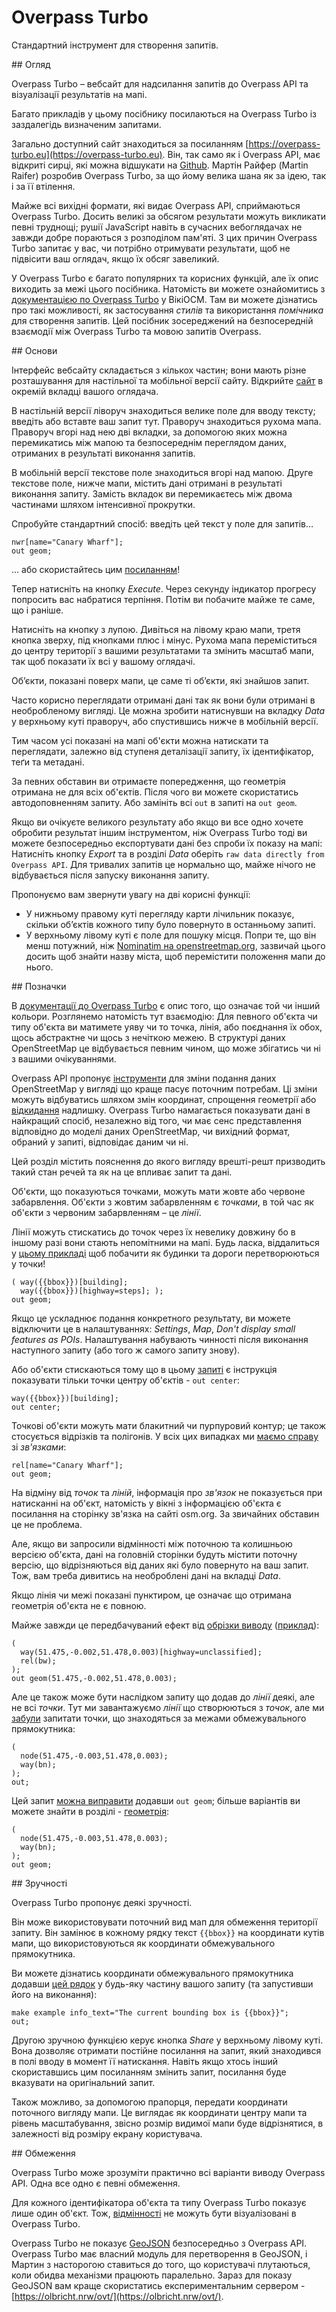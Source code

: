 Overpass Turbo
==============

Стандартний інструмент для створення запитів.

<a name="overview"/>
## Огляд

Overpass Turbo – вебсайт для надсилання запитів до Overpass API та візуалізації результатів на мапі.

Багато прикладів у цьому посібнику посилаються на Overpass Turbo із заздалегідь визначеним запитами.

Загально доступний сайт знаходиться за посиланням [https://overpass-turbo.eu](https://overpass-turbo.eu).
Він, так само як і Overpass API, має відкриті сирці,
які можна відшукати на [Github](https://github.com/tyrasd/overpass-turbo).
Мартін Райфер (Martin Raifer) розробив Overpass Turbo,
за що йому велика шана як за ідею, так і за її втілення.

Майже всі вихідні формати, які видає Overpass API, сприймаються Overpass Turbo.
Досить великі за обсягом результати можуть викликати певні труднощі;
рушії JavaScript навіть в сучасних вебоглядачах не завжди добре пораються з розподілом пам'яті.
З цих причин Overpass Turbo запитає у вас, чи потрібно отримувати результати, 
щоб не підвісити ваш оглядач, якщо їх обсяг завеликий.

У Overpass Turbo є багато популярних та корисних функцій,
але їх опис виходить за межі цього посібника.
Натомість ви можете ознайомитись з [документацією по Overpass Turbo](https://wiki.openstreetmap.org/wiki/Overpass_turbo) у ВікіОСМ.
Там ви можете дізнатись про такі можливості, як застосування _стилів_ та використання _помічника_ для створення запитів.
Цей посібник зосереджений на безпосередній взаємодії між Overpass Turbo та мовою запитів Overpass.

<a name="basics"/>
## Основи

Інтерфейс вебсайту складається з кількох частин;
вони мають різне розташування для настільної та мобільної версії сайту.
Відкрийте [сайт](https://overpass-turbo.eu) в окремій вкладці вашого оглядача.

В настільній версії ліворуч знаходиться велике поле для вводу тексту;
введіть або вставте ваш запит тут.
Праворуч знаходиться рухома мапа.
Праворуч вгорі над нею дві вкладки, за допомогою яких можна перемикатись між мапою та безпосереднім 
переглядом даних, отриманих в результаті виконання запитів.

В мобільній версії текстове поле знаходиться вгорі над мапою.
Друге текстове поле, нижче мапи, містить дані отримані в результаті виконання запиту.
Замість вкладок ви перемикаєтесь між двома частинами шляхом інтенсивної прокрутки.

Спробуйте стандартний спосіб:
введіть цей текст у поле для запитів…

    nwr[name="Canary Wharf"];
    out geom;

… або скористайтесь цим [посиланням](https://overpass-turbo.eu/?lat=51.4775&lon=0.0&zoom=18&Q=CGI_STUB)!

Тепер натисніть на кнопку _Execute_.
Через секунду індикатор прогресу попросить вас набратися терпіння.
Потім ви побачите майже те саме, що і раніше.

Натисніть на кнопку з лупою.
Дивіться на лівому краю мапи, третя кнопка зверху,
під кнопками плюс і мінус.
Рухома мапа переміститься до центру території з вашими результатами та змінить масштаб мапи,
так щоб показати їх всі у вашому оглядачі.

Об’єкти, показані поверх мапи, це саме ті об’єкти, які знайшов запит.

Часто корисно переглядати отримані дані так як вони були отримані в необробленому вигляді.
Це можна зробити натиснувши на вкладку _Data_ у верхньому куті праворуч, або спустившись нижче
в мобільній версії.

Тим часом усі показані на мапі об'єкти можна натискати 
та переглядати, залежно від ступеня деталізації запиту, 
їх ідентифікатор, теґи та метадані.

За певних обставин ви отримаєте попередження, що геометрія отримана не для всіх об'єктів.
Після чого ви можете скористатись автодоповненням запиту.
Або замініть всі `out` в запиті на `out geom`.

Якщо ви очікуєте великого результату
або якщо ви все одно хочете обробити результат іншим інструментом, ніж Overpass Turbo
тоді ви можете безпосередньо експортувати дані без спроби їх показу на мапі:
Натисніть кнопку _Export_ та в розділі _Data_
оберіть `raw data directly from Overpass API`.
Для тривалих запитів це нормально
що, майже нічого не відбувається після запуску виконання запиту.

Пропонуємо вам звернути увагу на дві корисні функції:

* У нижньому правому куті перегляду карти
  лічильник показує, скільки об’єктів кожного типу було повернуто в останньому запиті.
* У верхньому лівому куті є поле для пошуку місця.
  Попри те, що він менш потужний, ніж [Nominatim на openstreetmap.org](../criteria/nominatim.md),
  зазвичай цього досить щоб знайти назву міста, щоб перемістити положення мапи до нього.

<a name="symbols"/>
## Позначки

В [документації до Overpass Turbo](https://wiki.openstreetmap.org/wiki/Overpass_turbo) є опис того, що означає той чи інший кольори.
Розглянемо натомість тут взаємодію:
Для певного об'єкта чи типу об'єкта ви матимете уяву
чи то точка, лінія, або поєднання їх обох, щось абстрактне чи щось з нечіткою межею.
В структурі даних OpenStreetMap це відбувається певним чином,
що може збігатись чи ні з вашими очікуваннями.

Overpass API пропонує [інструменти](formats.md#extras)
для зміни подання даних OpenStreetMap у вигляді що краще пасує поточним потребам.
Ці зміни можуть відбуватись шляхом змін координат, спрощення геометрії або [відкидання](../full_data/bbox.md#crop) надлишку.
Overpass Turbo намагається показувати дані в найкращий спосіб,
незалежно від того, чи має сенс представлення відповідно до моделі даних OpenStreetMap,
чи вихідний формат, обраний у запиті, відповідає даним чи ні.

Цей розділ містить пояснення
до якого вигляду врешті-решт призводить такий стан речей
та як на це впливає запит та дані.

Об'єкти, що показуються точками, можуть мати жовте або червоне забарвлення.
Об'єкти з жовтим забарвленням є _точками_,
в той час як об'єкти з червоним забарвленням – це _лінії_.

Лінії можуть стискатись до точок через їх невелику довжину
бо в іншому разі вони стають непомітними на мапі.
Будь ласка, віддалиться у [цьому прикладі](https://overpass-turbo.eu/?lat=51.477&lon=0.0&zoom=19&Q=CGI_STUB)
щоб побачити як будинки та дороги перетворюються у точки!

    ( way({{bbox}})[building];
      way({{bbox}})[highway=steps]; );
    out geom;

Якщо це ускладнює подання конкретного результату,
ви можете відключити це в налаштуваннях: _Settings_, _Map_, _Don't display small features as POIs_.
Налаштування набувають чинності після виконання наступного запиту (або того ж самого запиту знову).

Або об'єкти стискаються тому що в цьому [запиті](https://overpass-turbo.eu/?lat=51.477&lon=0.0&zoom=19&Q=CGI_STUB) є інструкція показувати тільки точки центру об'єктів - `out center`:

    way({{bbox}})[building];
    out center;

Точкові об'єкти можуть мати блакитний чи пурпуровий контур;
це також стосується відрізків та полігонів.
У всіх цих випадках ми [маємо справу](https://overpass-turbo.eu/?lat=51.5045&lon=-0.0195&zoom=16&Q=CGI_STUB) зі _зв'язками_:

    rel[name="Canary Wharf"];
    out geom;

На відміну від _точок_ та _ліній_, інформація про _зв'язок_ не показується при натисканні на об'єкт,
натомість у вікні з інформацією об'єкта є посилання на сторінку зв'язка на сайті osm.org.
За звичайних обставин це не проблема.

Але, якщо ви запросили відмінності між поточною та колишньою версією об'єкта,
дані на головній сторінки будуть містити поточну версію, що 
відрізняються від даних які було повернуто на ваш запит.
Тож, вам треба дивитись на необроблені дані на вкладці _Data_.

Якщо лінія чи межі показані пунктиром,
це означає що отримана геометрія об'єкта не є повною.

Майже завжди це передбачуваний ефект від [обрізки виводу](../full_data/bbox.md#crop) ([приклад](https://overpass-turbo.eu/?lat=51.4765&lon=0.0&zoom=16&Q=CGI_STUB)):

    (
      way(51.475,-0.002,51.478,0.003)[highway=unclassified];
      rel(bw);
    );
    out geom(51.475,-0.002,51.478,0.003);

Але це також може бути наслідком запиту
що додав до _лінії_ деякі, але не всі _точки_.
Тут ми завантажуємо _лінії_ що створюються з _точок_,
але ми [забули](https://overpass-turbo.eu/?lat=51.4765&lon=0.0&zoom=17&Q=CGI_STUB)
запитати точки, що знаходяться за межами обмежувального прямокутника:

    (
      node(51.475,-0.003,51.478,0.003);
      way(bn);
    );
    out;

Цей запит [можна виправити](https://overpass-turbo.eu/?lat=51.4765&lon=0.0&zoom=17&Q=CGI_STUB) додавши `out geom`;
більше варіантів ви можете знайти в розділі - [геометрія](../full_data/osm_types.md#nodes_ways):

    (
      node(51.475,-0.003,51.478,0.003);
      way(bn);
    );
    out geom;

<a name="convenience"/>
## Зручності

Overpass Turbo пропонує деякі зручності.

Він може використовувати поточний вид мап для обмеження території запиту.
Він замінює в кожному рядку текст `{{bbox}}` на координати кутів мапи,
що використовуються як координати обмежувального прямокутника.

Ви можете дізнатись координати обмежувального прямокутника
додавши  [цей рядок](https://overpass-turbo.eu/?lat=51.4765&lon=0.0&zoom=17&Q=CGI_STUB) у будь-яку
частину вашого запиту (та запустивши його на виконання):

    make example info_text="The current bounding box is {{bbox}}";
    out;

Другою зручною функцією керує кнопка _Share_ у верхньому лівому куті.
Вона дозволяє отримати постійне посилання на запит,
який знаходився в полі вводу в момент її натискання.
Навіть якщо хтось інший скориставшись цим посиланням змінить запит,
посилання буде вказувати на оригінальний запит.

Також можливо, за допомогою прапорця, передати координати поточного вигляду мапи.
Це виглядає як координати центру мапи та рівень масштабування,
звісно розмір видимої мапи буде відрізнятися, в залежності від розміру екрану користувача.

<a name="limitations"/>
## Обмеження

Overpass Turbo може зрозуміти практично всі варіанти виводу Overpass API.
Одна все одно є певні обмеження.

Для кожного ідентифікатора об'єкта та типу Overpass Turbo показує лише один об'єкт.
Тож, [відмінності](index.md) не можуть бути візуалізовані в Overpass Turbo.

Overpass Turbo не показує [GeoJSON](../targets/formats.md#json) безпосередньо з Overpass API.
Overpass Turbo має власний модуль для перетворення в GeoJSON,
і Мартин з насторогою ставиться до того, що користувачі плутаються,
коли обидва механізми працюють паралельно.
Зараз для показу GeoJSON вам краще скористатись експериментальним сервером - [https://olbricht.nrw/ovt/](https://olbricht.nrw/ovt/).
